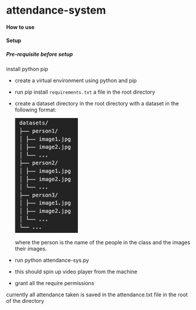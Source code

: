 # attendance-system

#### How to use

#### Setup

##### Pre-requisite before setup

install python pip

- create a virtual environment using python and pip
- run pip install `requirements.txt` a file in the root directory
- create a dataset directory in the root directory with a dataset in the following format:

  !["datasets directory image"](./datasets.png)

  where the person is the name of the people in the class and the images their images.

- run python attendance-sys.py

- this should spin up video player from the machine
- grant all the require permissions

currently all attendance taken is saved in the attendance.txt file in the root of the directory
